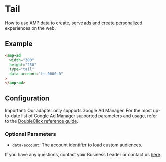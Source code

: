 <!---
Copyright 2015 The AMP HTML Authors. All Rights Reserved.

Licensed under the Apache License, Version 2.0 (the "License");
you may not use this file except in compliance with the License.
You may obtain a copy of the License at

      http://www.apache.org/licenses/LICENSE-2.0

Unless required by applicable law or agreed to in writing, software
distributed under the License is distributed on an "AS-IS" BASIS,
WITHOUT WARRANTIES OR CONDITIONS OF ANY KIND, either express or implied.
See the License for the specific language governing permissions and
limitations under the License.
-->

# Tail

How to use AMP data to create, serve ads and create personalized experiences on the web.

## Example

```html
<amp-ad
  width="300"
  height="250"
  type="tail"
  data-account="tt-0000-0"
>
</amp-ad>
```

## Configuration

Important: Our adapter only supports Google Ad Manager. For the most up-to-date list of Google Ad Manager supported parameters and usage, refer to the [DoubleClick reference guide](https://github.com/ampproject/amphtml/blob/master/ads/google/doubleclick.md).

### Optional Parameters

-   `data-account`: The account identifier to load custom audiences.


If you have any questions, contact your Business Leader or contact us [here](https://tail.digital/contato/).